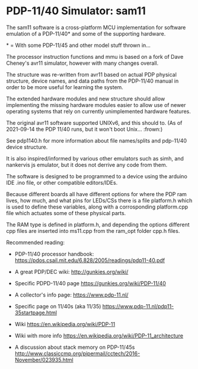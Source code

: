# PDP-11/40 Simulator: sam11

The sam11 software is a cross-platform MCU implementation for software emulation of a PDP-11/40\* and some of the supporting hardware.

\* = With some PDP-11/45 and other model stuff thrown in...

The processor instruction functions and mmu is based on a fork of Dave Cheney's avr11 simulator, however with many changes overall.

The structure was re-written from avr11 based on actual PDP physical structure, device names, and data paths from the PDP-11/40 manual in order to be more useful for learning the system.

The extended hardware modules and new structure should allow implementing the missing hardware modules easier to allow use of newer operating systems that rely on currently unimplemented hardware features.

The original avr11 software supported UNIXv6, and this should to.
(As of 2021-09-14 the PDP 11/40 runs, but it won't boot Unix... :frown:)

See pdp1140.h for more information about file names/splits and pdp-11/40 device structure.

It is also inspired/informed by various other emulators such as simh, and nankervis js emulator, but it does not derrive any code from them.

The software is designed to be programmed to a device using the arduino IDE .ino file, or other compatible editors/IDEs.

Because different boards all have different options for where the PDP ram lives, how much, and what pins for LEDs/CSs there is a file platform.h which is used to define these variables, along with a corrosponding platform.cpp file which actuates some of these physical parts.

The RAM type is defined in platform.h, and depending the options different cpp files are inserted into ms11.cpp from the ram_opt folder cpp.h files.

Recommended reading:

- PDP-11/40 processor handbook: <https://pdos.csail.mit.edu/6.828/2005/readings/pdp11-40.pdf>

- A great PDP/DEC wiki: <http://gunkies.org/wiki/>

- Specific PDPD-11/40 page <https://gunkies.org/wiki/PDP-11/40>

- A collector's info page: <https://www.pdp-11.nl/>

- Specific page on 11/40s (aka 11/35) <https://www.pdp-11.nl/pdp11-35startpage.html>

- Wiki <https://en.wikipedia.org/wiki/PDP-11>

- Wiki with more info <https://en.wikipedia.org/wiki/PDP-11_architecture>

- A discussion about stack memory on PDP-11/45s <http://www.classiccmp.org/pipermail/cctech/2016-November/023935.html>
